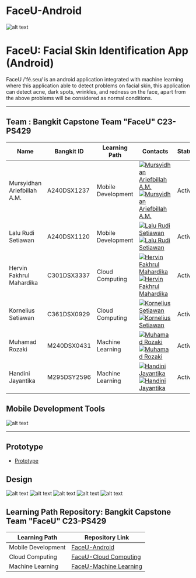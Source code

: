 # FaceU-Android

![alt text](https://github.com/rudistiawannn/FaceU-Android/blob/main/FaceU%20background.png?raw=true)

# FaceU: Facial Skin Identification App (Android)
FaceU /’fé.seu/ is an android application integrated with machine learning where this application able to detect problems on facial skin, this application can detect acne, dark spots, wrinkles, and redness on the face, apart from the above problems will be considered as normal conditions.
_____________________________________________________________________________________________________________________________________________________________

## Team : Bangkit Capstone Team "FaceU" C23-PS429

| Name                        | Bangkit ID   | Learning Path      | Contacts                      | Status |
| --------------------------- | ------------ | ------------------ | ----------------------------- | ------ |
| Mursyidhan Ariefbillah A.M. | A240DSX1237  | Mobile Development | [![Mursyidhan Ariefbillah A.M.](https://github.com/rudistiawannn/FaceU-Android/blob/main/gmail%201.png)](mailto:mursyidhan7@gmail.com) [![Mursyidhan Ariefbillah A.M.](https://github.com/rudistiawannn/FaceU-Android/blob/main/linkedin%201.png)](https://www.linkedin.com/in/mursyidhan-ariefbillah-20626b245/)  | Active |
| Lalu Rudi Setiawan          | A240DSX1120  | Mobile Development | [![Lalu Rudi Setiawan](https://github.com/rudistiawannn/FaceU-Android/blob/main/gmail%201.png)](mailto:rudistiawannn@gmail.com) [![Lalu Rudi Setiawan](https://github.com/rudistiawannn/FaceU-Android/blob/main/linkedin%201.png)](https://www.linkedin.com/in/lalu-rudi-setiawan-213405225/)       | Active |
| Hervin Fakhrul Mahardika    | C301DSX3337  | Cloud Computing    | [![Hervin Fakhrul Mahardika](https://github.com/rudistiawannn/FaceU-Android/blob/main/gmail%201.png)](mailto:C301DSX3337@bangkit.academy) [![Hervin Fakhrul Mahardika](https://github.com/rudistiawannn/FaceU-Android/blob/main/linkedin%201.png)](http://linkedin.com/in/hervinfakhrul)     | Active |
| Kornelius Setiawan          | C361DSX0929  | Cloud Computing    | [![Kornelius Setiawan](https://github.com/rudistiawannn/FaceU-Android/blob/main/gmail%201.png)](mailto:korneliussetiawan13@gmail.com) [![Kornelius Setiawan](https://github.com/rudistiawannn/FaceU-Android/blob/main/linkedin%201.png)](http://linkedin.com/in/korneliussetiawan) | Active |
| Muhamad Rozaki              | M240DSX0431  | Machine Learning   | [![Muhamad Rozaki](https://github.com/rudistiawannn/FaceU-Android/blob/main/gmail%201.png)](mailto:rozakky17402@gmail.com) [![Muhamad Rozaki](https://github.com/rudistiawannn/FaceU-Android/blob/main/linkedin%201.png)](http://www.linkedin.com/in/muhamad-rozaki-2b7405247)        | Active |
| Handini Jayantika           | M295DSY2596  | Machine Learning   | [![Handini Jayantika](https://github.com/rudistiawannn/FaceU-Android/blob/main/gmail%201.png)](mailto:handini.ka@gmail.com) [![Handini Jayantika](https://github.com/rudistiawannn/FaceU-Android/blob/main/linkedin%201.png)](https://www.linkedin.com/in/handinij/)          | Active |

## Mobile Development Tools
![alt text](https://github.com/rudistiawannn/FaceU-Android/blob/main/toolsmd.png?raw=true)
__________________________________________________________________________________________________________________________________________________________

## Prototype
* [Prototype](https://www.figma.com/proto/nMeLEBV7oGS4p0ewxUaHVY/FaceU?page-id=0%3A1&type=design&node-id=108-29&viewport=320%2C2220%2C0.48&scaling=scale-down&starting-point-node-id=108%3A29)

## Design
![alt text](https://github.com/rudistiawannn/FaceU-Android/blob/main/Face%20analyze.png?raw=true) ![alt text](https://github.com/rudistiawannn/FaceU-Android/blob/main/Login%20faceu.png?raw=true) ![alt text](https://github.com/rudistiawannn/FaceU-Android/blob/main/Register.png?raw=true) ![alt text](https://github.com/rudistiawannn/FaceU-Android/blob/main/Upload%20method.png?raw=true) ![alt text](https://github.com/rudistiawannn/FaceU-Android/blob/main/face.png?raw=true)

## Learning Path Repository: Bangkit Capstone Team "FaceU" C23-PS429

| Learning Path      | Repository Link                                                                             | 
| -----------------  | ------------------------------------------------------------------------------------------- |  
| Mobile Development | [FaceU-Android](https://github.com/rudistiawannn/FaceU-Android.git)                         |  
| Cloud Computing    | [FaceU-Cloud Computing](https://github.com/QueenAgella/FaceU-API-CloudComputing)            | 
| Machine Learning   | [FaceU-Machine Learning](https://github.com/Rozaki17/Bangkit-Capstone-Machine_Learning.git) | 
